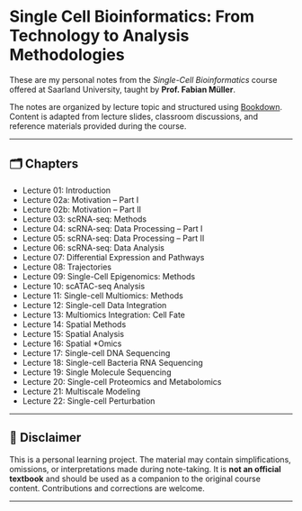 # Single Cell Bioinformatics: From Technology to Analysis Methodologies 

These are my personal notes from the *Single-Cell Bioinformatics* course offered at Saarland University, taught by **Prof. Fabian Müller**.

The notes are organized by lecture topic and structured using [Bookdown](https://bookdown.org/). Content is adapted from lecture slides, classroom discussions, and reference materials provided during the course.

---

## 🗂️ Chapters

- Lecture 01: Introduction  
- Lecture 02a: Motivation – Part I  
- Lecture 02b: Motivation – Part II  
- Lecture 03: scRNA-seq: Methods  
- Lecture 04: scRNA-seq: Data Processing – Part I  
- Lecture 05: scRNA-seq: Data Processing – Part II  
- Lecture 06: scRNA-seq: Data Analysis  
- Lecture 07: Differential Expression and Pathways  
- Lecture 08: Trajectories  
- Lecture 09: Single-Cell Epigenomics: Methods  
- Lecture 10: scATAC-seq Analysis  
- Lecture 11: Single-cell Multiomics: Methods  
- Lecture 12: Single-cell Data Integration  
- Lecture 13: Multiomics Integration: Cell Fate  
- Lecture 14: Spatial Methods  
- Lecture 15: Spatial Analysis  
- Lecture 16: Spatial *Omics  
- Lecture 17: Single-cell DNA Sequencing  
- Lecture 18: Single-cell Bacteria RNA Sequencing  
- Lecture 19: Single Molecule Sequencing  
- Lecture 20: Single-cell Proteomics and Metabolomics  
- Lecture 21: Multiscale Modeling  
- Lecture 22: Single-cell Perturbation  

---

## 📌 Disclaimer

This is a personal learning project. The material may contain simplifications, omissions, or interpretations made during note-taking. It is **not an official textbook** and should be used as a companion to the original course content. Contributions and corrections are welcome.

---